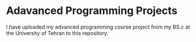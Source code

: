 # Adavanced Programming Projects
I have uploaded my advanced programming course project from my BS.c at the University of Tehran to this repository.

